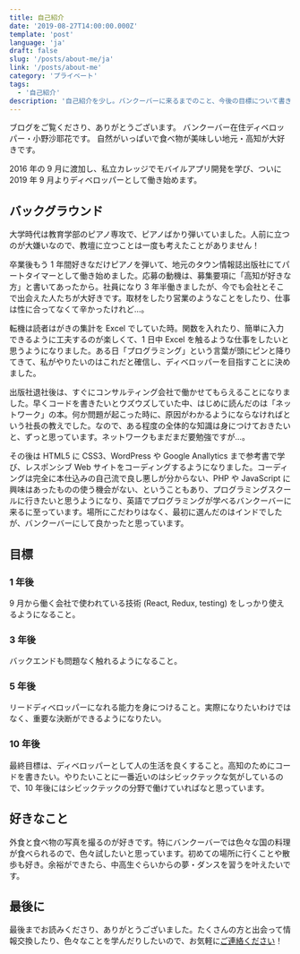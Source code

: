 ```yaml
---
title: 自己紹介
date: '2019-08-27T14:00:00.000Z'
template: 'post'
language: 'ja'
draft: false
slug: '/posts/about-me/ja'
link: '/posts/about-me'
category: 'プライベート'
tags:
  - '自己紹介'
description: '自己紹介を少し。バンクーバーに来るまでのこと、今後の目標について書きました。'
---
```


ブログをご覧くださり、ありがとうございます。
バンクーバー在住ディベロッパー・小野沙耶花です。
自然がいっぱいで食べ物が美味しい地元・高知が大好きです。

2016 年の 9 月に渡加し、私立カレッジでモバイルアプリ開発を学び、ついに 2019 年 9 月よりディベロッパーとして働き始めます。

## バックグラウンド

大学時代は教育学部のピアノ専攻で、ピアノばかり弾いていました。人前に立つのが大嫌いなので、教壇に立つことは一度も考えたことがありません！

卒業後もう 1 年間好きなだけピアノを弾いて、地元のタウン情報誌出版社にてパートタイマーとして働き始めました。応募の動機は、募集要項に「高知が好きな方」と書いてあったから。社員になり 3 年半働きましたが、今でも会社とそこで出会えた人たちが大好きです。取材をしたり営業のようなことをしたり、仕事は性に合ってなくて辛かったけれど…。

転機は読者はがきの集計を Excel でしていた時。関数を入れたり、簡単に入力できるように工夫するのが楽しくて、1 日中 Excel を触るような仕事をしたいと思うようになりました。ある日「プログラミング」という言葉が頭にピンと降りてきて、私がやりたいのはこれだと確信し、ディベロッパーを目指すことに決めました。

出版社退社後は、すぐにコンサルティング会社で働かせてもらえることになりました。早くコードを書きたいとウズウズしていた中、はじめに読んだのは「ネットワーク」の本。何か問題が起こった時に、原因がわかるようにならなければという社長の教えでした。なので、ある程度の全体的な知識は身につけておきたいと、ずっと思っています。ネットワークもまだまだ要勉強ですが…。

その後は HTML5 に CSS3、WordPress や Google Anallytics まで参考書で学び、レスポンシブ Web サイトをコーディングするようになりました。コーディングは完全に本仕込みの自己流で良し悪しが分からない、PHP や JavaScript に興味はあったものの使う機会がない、ということもあり、プログラミングスクールに行きたいと思うようになり、英語でプログラミングが学べるバンクーバーに来るに至っています。場所にこだわりはなく、最初に選んだのはインドでしたが、バンクーバーにして良かったと思っています。

## 目標

### 1 年後

9 月から働く会社で使われている技術 (React, Redux, testing) をしっかり使えるようになること。

### 3 年後

バックエンドも問題なく触れるようになること。

### 5 年後

リードディベロッパーになれる能力を身につけること。実際になりたいわけではなく、重要な決断ができるようになりたい。

### 10 年後

最終目標は、ディベロッパーとして人の生活を良くすること。高知のためにコードを書きたい。やりたいことに一番近いのはシビックテックな気がしているので、10 年後にはシビックテックの分野で働けていればなと思っています。

## 好きなこと

外食と食べ物の写真を撮るのが好きです。特にバンクーバーでは色々な国の料理が食べられるので、色々試したいと思っています。初めての場所に行くことや散歩も好き。余裕ができたら、中高生ぐらいからの夢・ダンスを習うを叶えたいです。

## 最後に

最後までお読みくださり、ありがとうございました。たくさんの方と出会って情報交換したり、色々なことを学んだりしたいので、お気軽に[ご連絡ください](/pages/contacts)！
